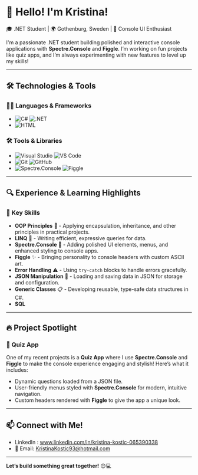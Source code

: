 # 👋 Hello! I'm Kristina! 

🎓 .NET Student | 🌍 Gothenburg, Sweden | 🎨 Console UI Enthusiast

I'm a passionate .NET student building polished and interactive console applications with **Spectre.Console** and **Figgle**. I’m working on fun projects like quiz apps, and I’m always experimenting with new features to level up my skills!

---

## 🛠️ Technologies & Tools

### 👨‍💻 Languages & Frameworks
- ![C#](https://img.shields.io/badge/-C%23-239120?logo=c-sharp&logoColor=white&style=for-the-badge) ![.NET](https://img.shields.io/badge/-.NET-512BD4?logo=dotnet&logoColor=white&style=for-the-badge)
- ![HTML](https://img.shields.io/badge/-HTML-E34F26?logo=html5&logoColor=white&style=for-the-badge)

### 🛠 Tools & Libraries
- ![Visual Studio](https://img.shields.io/badge/-Visual%20Studio-5C2D91?logo=visual-studio&logoColor=white&style=for-the-badge) ![VS Code](https://img.shields.io/badge/-VS%20Code-007ACC?logo=visual-studio-code&logoColor=white&style=for-the-badge)
- ![Git](https://img.shields.io/badge/-Git-F05032?logo=git&logoColor=white&style=for-the-badge) ![GitHub](https://img.shields.io/badge/-GitHub-181717?logo=github&logoColor=white&style=for-the-badge)
- ![Spectre.Console](https://img.shields.io/badge/-Spectre.Console-2E2E2E?logo=console&logoColor=white&style=for-the-badge) ![Figgle](https://img.shields.io/badge/-Figgle-2E2E2E?logo=ascii&style=for-the-badge)

---

## 🔍 Experience & Learning Highlights

### 🚀 Key Skills
- **OOP Principles** 🧩 - Applying encapsulation, inheritance, and other principles in practical projects.
- **LINQ** 🔄 - Writing efficient, expressive queries for data.
- **Spectre.Console** 🎨 - Adding polished UI elements, menus, and enhanced styling to console apps.
- **Figgle** ✨ - Bringing personality to console headers with custom ASCII art.
- **Error Handling** ⚠️ - Using `try-catch` blocks to handle errors gracefully.
- **JSON Manipulation** 📂 - Loading and saving data in JSON for storage and configuration.
- **Generic Classes** 📋 - Developing reusable, type-safe data structures in C#.
- **SQL** 

---

## 🔥 Project Spotlight

### 🎉 Quiz App
One of my recent projects is a **Quiz App** where I use **Spectre.Console** and **Figgle** to make the console experience engaging and stylish! Here’s what it includes:
- Dynamic questions loaded from a JSON file.
- User-friendly menus styled with **Spectre.Console** for modern, intuitive navigation.
- Custom headers rendered with **Figgle** to give the app a unique look.

---

## 📫 Connect with Me!
- LinkedIn : www.linkedin.com/in/kristina-kostic-065390338
- 📧 Email: KristinaKostic93@hotmail.com

---

**Let’s build something great together!** 😊💻


